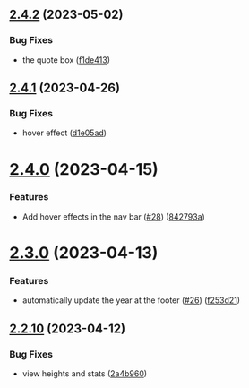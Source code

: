 ## [2.4.2](https://github.com/Pradumnasaraf/Pradumnasaraf.github.io/compare/v2.4.1...v2.4.2) (2023-05-02)


### Bug Fixes

* the quote box ([f1de413](https://github.com/Pradumnasaraf/Pradumnasaraf.github.io/commit/f1de41301c6bae2f0100f489e6376532ed6740c7))



## [2.4.1](https://github.com/Pradumnasaraf/Pradumnasaraf.github.io/compare/v2.4.0...v2.4.1) (2023-04-26)


### Bug Fixes

* hover effect ([d1e05ad](https://github.com/Pradumnasaraf/Pradumnasaraf.github.io/commit/d1e05ad46de4437ffd546202f354b53b33ad8f45))



# [2.4.0](https://github.com/Pradumnasaraf/Pradumnasaraf.github.io/compare/v2.3.0...v2.4.0) (2023-04-15)


### Features

* Add hover effects in the nav bar ([#28](https://github.com/Pradumnasaraf/Pradumnasaraf.github.io/issues/28)) ([842793a](https://github.com/Pradumnasaraf/Pradumnasaraf.github.io/commit/842793afcf2f5a60b989e793670745f2e80f87bd))



# [2.3.0](https://github.com/Pradumnasaraf/Pradumnasaraf.github.io/compare/v2.2.10...v2.3.0) (2023-04-13)


### Features

* automatically update the year at the footer ([#26](https://github.com/Pradumnasaraf/Pradumnasaraf.github.io/issues/26)) ([f253d21](https://github.com/Pradumnasaraf/Pradumnasaraf.github.io/commit/f253d21695f799813590aea2c4a53a16fb43d6c1))



## [2.2.10](https://github.com/Pradumnasaraf/Pradumnasaraf.github.io/compare/v2.2.9...v2.2.10) (2023-04-12)


### Bug Fixes

* view heights and stats ([2a4b960](https://github.com/Pradumnasaraf/Pradumnasaraf.github.io/commit/2a4b9606a698e3f7f3fc909771fec2c0dd16d06d))



